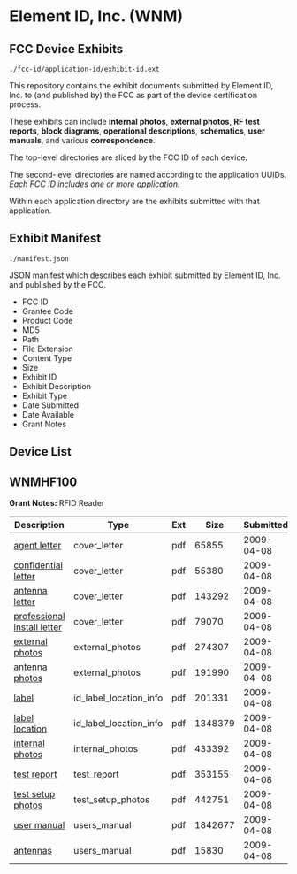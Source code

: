 # Element ID, Inc. (WNM)
## FCC Device Exhibits

```
./fcc-id/application-id/exhibit-id.ext
```

This repository contains the exhibit documents submitted by Element ID, Inc. to (and published by) the FCC as part of the device certification process.

These exhibits can include **internal photos**, **external photos**, **RF test reports**, **block diagrams**, **operational descriptions**, **schematics**, **user manuals**, and various **correspondence**.

The top-level directories are sliced by the FCC ID of each device.

The second-level directories are named according to the application UUIDs. *Each FCC ID includes one or more application.*

Within each application directory are the exhibits submitted with that application. 

## Exhibit Manifest

```
./manifest.json
```

JSON manifest which describes each exhibit submitted by Element ID, Inc. and published by the FCC.

- FCC ID
- Grantee Code
- Product Code
- MD5
- Path
- File Extension
- Content Type
- Size
- Exhibit ID
- Exhibit Description
- Exhibit Type
- Date Submitted
- Date Available
- Grant Notes

## Device List
## WNMHF100
**Grant Notes:** RFID Reader

| Description | Type | Ext | Size | Submitted | Available |
| ----------- | ---- | --- | ---- | --------- | --------- |
| [agent letter](WNMHF100/e9c8873b797e7974deb4b4b9b83fb8f3/1093394.pdf) | cover_letter | pdf | 65855 | 2009-04-08 | 2009-04-09 |
| [confidential letter](WNMHF100/e9c8873b797e7974deb4b4b9b83fb8f3/1093395.pdf) | cover_letter | pdf | 55380 | 2009-04-08 | 2009-04-09 |
| [antenna letter](WNMHF100/e9c8873b797e7974deb4b4b9b83fb8f3/1093396.pdf) | cover_letter | pdf | 143292 | 2009-04-08 | 2009-04-09 |
| [professional install letter](WNMHF100/e9c8873b797e7974deb4b4b9b83fb8f3/1093397.pdf) | cover_letter | pdf | 79070 | 2009-04-08 | 2009-04-09 |
| [external photos](WNMHF100/e9c8873b797e7974deb4b4b9b83fb8f3/1093398.pdf) | external_photos | pdf | 274307 | 2009-04-08 | 2009-04-09 |
| [antenna photos](WNMHF100/e9c8873b797e7974deb4b4b9b83fb8f3/1093399.pdf) | external_photos | pdf | 191990 | 2009-04-08 | 2009-04-09 |
| [label](WNMHF100/e9c8873b797e7974deb4b4b9b83fb8f3/1093400.pdf) | id_label_location_info | pdf | 201331 | 2009-04-08 | 2009-04-09 |
| [label location](WNMHF100/e9c8873b797e7974deb4b4b9b83fb8f3/1093401.pdf) | id_label_location_info | pdf | 1348379 | 2009-04-08 | 2009-04-09 |
| [internal photos](WNMHF100/e9c8873b797e7974deb4b4b9b83fb8f3/1093402.pdf) | internal_photos | pdf | 433392 | 2009-04-08 | 2009-04-09 |
| [test report](WNMHF100/e9c8873b797e7974deb4b4b9b83fb8f3/1093405.pdf) | test_report | pdf | 353155 | 2009-04-08 | 2009-04-09 |
| [test setup photos](WNMHF100/e9c8873b797e7974deb4b4b9b83fb8f3/1093406.pdf) | test_setup_photos | pdf | 442751 | 2009-04-08 | 2009-04-09 |
| [user manual](WNMHF100/e9c8873b797e7974deb4b4b9b83fb8f3/1093407.pdf) | users_manual | pdf | 1842677 | 2009-04-08 | 2009-04-09 |
| [antennas](WNMHF100/e9c8873b797e7974deb4b4b9b83fb8f3/1093408.pdf) | users_manual | pdf | 15830 | 2009-04-08 | 2009-04-09 |
